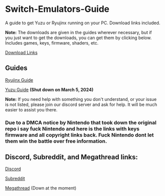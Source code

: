 # Switch-Emulators-Guide
A guide to get Yuzu or Ryujinx running on your PC. Download links included.

**Note:** The downloads are given in the guides wherever necessary, but if you just want to get the downloads, you can get them by clicking below. Includes games, keys, firmware, shaders, etc.

[Download Links](https://github.com/steel101/Switch-Emulators-Guide/blob/main/Links.md)

## Guides

[Ryujinx Guide](https://github.com/steel101/Switch-Emulators-Guide/blob/main/Ryujinx.md)

[Yuzu Guide](https://github.com/steel101/Switch-Emulators-Guide/blob/main/Yuzu.md) **(Shut down on March 5, 2024)**

**Note:** If you need help with something you don't understand, or your issue is not listed, please join our discord server and ask for help. It will be much easier to assist you there.

### Due to a DMCA notice by Nintendo that took down the original repo i say fuck Nintendo and here is the links with keys firmware and all copyright links back. Fuck Nintendo dont let them win the battle over free information.

## Discord, Subreddit, and Megathread links:

[Discord](https://discord.gg/87bsZWwF3X)

[Subreddit](https://www.reddit.com/r/128bitbay/)

[Megathread](https://rentry.org/128bb) (Down at the moment)
